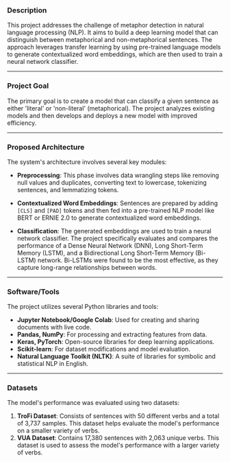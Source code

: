 ### **Description**

This project addresses the challenge of metaphor detection in natural language processing (NLP). It aims to build a deep learning model that can distinguish between metaphorical and non-metaphorical sentences. The approach leverages transfer learning by using pre-trained language models to generate contextualized word embeddings, which are then used to train a neural network classifier.

---
### **Project Goal**

The primary goal is to create a model that can classify a given sentence as either 'literal' or 'non-literal' (metaphorical). The project analyzes existing models and then develops and deploys a new model with improved efficiency.

---
### **Proposed Architecture**

The system's architecture involves several key modules:

- **Preprocessing**: This phase involves data wrangling steps like removing null values and duplicates, converting text to lowercase, tokenizing sentences, and lemmatizing tokens.

- **Contextualized Word Embeddings**: Sentences are prepared by adding `[CLS]` and `[PAD]` tokens and then fed into a pre-trained NLP model like BERT or ERNIE 2.0 to generate contextualized word embeddings.

- **Classification**: The generated embeddings are used to train a neural network classifier. The project specifically evaluates and compares the performance of a Dense Neural Network (DNN), Long Short-Term Memory (LSTM), and a Bidirectional Long Short-Term Memory (Bi-LSTM) network. Bi-LSTMs were found to be the most effective, as they capture long-range relationships between words.


---
### **Software/Tools**

The project utilizes several Python libraries and tools:

- **Jupyter Notebook/Google Colab**: Used for creating and sharing documents with live code.
- **Pandas, NumPy**: For processing and extracting features from data.
- **Keras, PyTorch**: Open-source libraries for deep learning applications.
- **Scikit-learn**: For dataset modifications and model evaluation.
- **Natural Language Toolkit (NLTK)**: A suite of libraries for symbolic and statistical NLP in English.

---
### **Datasets**

The model's performance was evaluated using two datasets:

1. **TroFi Dataset**: Consists of sentences with 50 different verbs and a total of 3,737 samples. This dataset helps evaluate the model's performance on a smaller variety of verbs.
2. **VUA Dataset**: Contains 17,380 sentences with 2,063 unique verbs. This dataset is used to assess the model's performance with a larger variety of verbs.